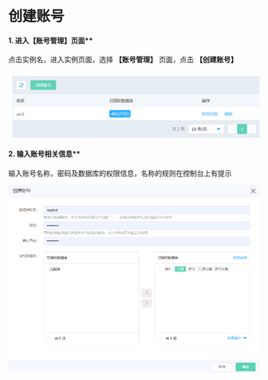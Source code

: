 # 创建账号

#### 1. 进入【账号管理】页面**

点击实例名，进入实例页面，选择 **【账号管理】** 页面，点击 **【创建账号】**

![账号列表](../../../../../image/DRDS/account-list.png)

#### 2. 输入账号相关信息**

输入账号名称，密码及数据库的权限信息，名称的规则在控制台上有提示

![创建账号](../../../../../image/DRDS/create-account-1.png)
